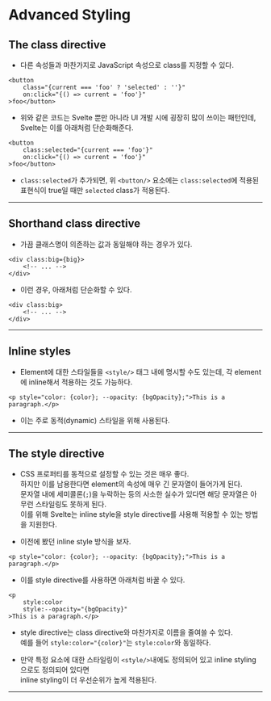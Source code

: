 # Advanced Styling

## The class directive

- 다른 속성들과 마찬가지로 JavaScript 속성으로 class를 지정할 수 있다.

```svelte
<button
	class="{current === 'foo' ? 'selected' : ''}"
	on:click="{() => current = 'foo'}"
>foo</button>
```

- 위와 같은 코드는 Svelte 뿐만 아니라 UI 개발 시에 굉장히 많이 쓰이는 패턴인데, Svelte는 이를 아래처럼 단순화해준다.

```svelte
<button
	class:selected="{current === 'foo'}"
	on:click="{() => current = 'foo'}"
>foo</button>
```

- `class:selected`가 추가되면, 위 `<button/>` 요소에는 `class:selected`에 적용된 표현식이 true일 때만 `selected` class가 적용된다.

---

## Shorthand class directive

- 가끔 클래스명이 의존하는 값과 동일해야 하는 경우가 있다.

```svelte
<div class:big={big}>
	<!-- ... -->
</div>
```

- 이런 경우, 아래처럼 단순화할 수 있다.

```svelte
<div class:big>
	<!-- ... -->
</div>
```

---

## Inline styles

- Element에 대한 스타일들을 `<style/>` 태그 내에 명시할 수도 있는데, 각 element에 inline해서 적용하는 것도 가능하다.

```svelte
<p style="color: {color}; --opacity: {bgOpacity};">This is a paragraph.</p>
```

- 이는 주로 동적(dynamic) 스타일을 위해 사용된다.

---

## The style directive

- CSS 프로퍼티를 동적으로 설정할 수 있는 것은 매우 좋다.  
  하지만 이를 남용한다면 element의 속성에 매우 긴 문자열이 들어가게 된다.  
  문자열 내에 세미콜론(`;`)을 누락하는 등의 사소한 실수가 있다면 해당 문자열은 아무런 스타일링도 못하게 된다.  
  이를 위해 Svelte는 inline style을 style directive를 사용해 적용할 수 있는 방법을 지원한다.

- 이전에 봤던 inline style 방식을 보자.

```svelte
<p style="color: {color}; --opacity: {bgOpacity};">This is a paragraph.</p>
```

- 이를 style directive를 사용하면 아래처럼 바꿀 수 있다.

```svelte
<p
	style:color
	style:--opacity="{bgOpacity}"
>This is a paragraph.</p>
```

- style directive는 class directive와 마찬가지로 이름을 줄여쓸 수 있다.  
  예를 들어 `style:color="{color}"`는 `style:color`와 동일하다.

- 만약 특정 요소에 대한 스타일링이 `<style/>`내에도 정의되어 있고 inline styling으로도 정의되어 있다면  
  inline styling이 더 우선순위가 높게 적용된다.

---
